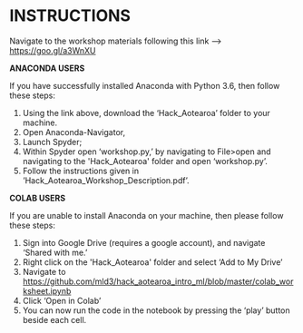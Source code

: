 # INSTRUCTIONS

Navigate to the workshop materials following this link --> https://goo.gl/a3WnXU

**ANACONDA USERS**

If you have successfully installed Anaconda with Python 3.6, then follow these steps:
1. Using the link above, download the ‘Hack_Aotearoa’ folder to your machine. 
2. Open Anaconda-Navigator, 
3. Launch Spyder; 
4. Within Spyder open ‘workshop.py,’ by navigating to File>open and navigating to the 'Hack_Aotearoa' folder and open ‘workshop.py’.
5. Follow the instructions given in ’Hack_Aotearoa_Workshop_Description.pdf’.

**COLAB USERS**

If you are unable to install Anaconda on your machine, then please follow these steps:
1. Sign into Google Drive (requires a google account), and navigate ‘Shared with me.’ 
2. Right click on the 'Hack_Aotearoa' folder and select ‘Add to My Drive’
3. Navigate to https://github.com/mld3/hack_aotearoa_intro_ml/blob/master/colab_worksheet.ipynb
4. Click ‘Open in Colab’
5. You can now run the code in the notebook by pressing the ‘play’ button beside each cell.
